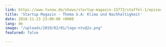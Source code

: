 ```yaml
---
link: https://www.tvnow.de/shows/startup-magazin-15772/staffel-1/episode-7-thema-u-a-klima-und-nachhaltigkeit-1327704
title: 'Startup Magazin - Thema U.A: Klima und Nachhaltigkeit'
date: 2018-11-23 23:00:00 +0000
lang: de
image: "/uploads/2019/02/01/logo-ntv@2x.png"
featured: false

---
```

